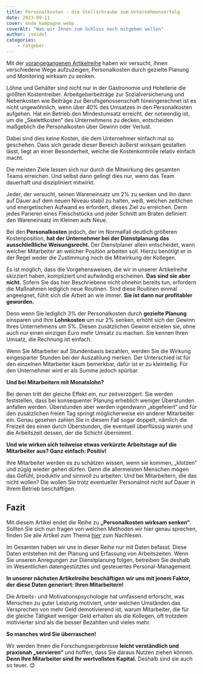 ```yaml
---
title: Personalkosten - die Stellschraube zum Unternehmenserfolg
date: 2023-09-11
cover: ende_kampagne.webp
coverAlt: "Was wir Ihnen zum Schluss noch mitgeben wollen"
author: jseidel
categories:
    - ratgeber
---
```


Mit der [vorangegangenen Artikelreihe](/blog/rubriken/ratgeber) haben wir versucht, Ihnen verschiedene Wege aufzuzeigen, Personalkosten durch gezielte Planung und Monitoring wirksam zu senken.

Löhne und Gehälter sind nicht nur in der Gastronomie und Hotellerie die größten Kostentreiber. Arbeitgeberbeiträge zur Sozialversicherung und Nebenkosten wie Beiträge zur Berufsgenossenschaft hineingerechnet ist es nicht ungewöhnlich, wenn über 40% des Umsatzes in den Personalkosten aufgehen. Hat ein Betrieb den Mindestumsatz erreicht, der notwendig ist, um die „Skelettkosten“ des Unternehmens zu decken, entscheiden maßgeblich die Personalkosten über Gewinn oder Verlust.

Dabei sind dies keine Kosten, die dem Unternehmer einfach mal so geschehen. Dass sich gerade dieser Bereich äußerst wirksam gestalten lässt, liegt an einer Besonderheit, welche die Kostenkontrolle relativ einfach macht.

Die meisten Ziele lassen sich nur durch die Mitwirkung des gesamten Teams erreichen. Und selbst dann gelingt dies nur, wenn das Team dauerhaft und diszipliniert mitwirkt.

Jeder, der versucht, seinen Wareneinsatz um 2% zu senken und ihn dann auf Dauer auf dem neuen Niveau stabil zu halten, weiß, welchen zeitlichen und energetischen Aufwand es erfordert, dieses Ziel zu erreichen. Denn jedes Parieren eines Fleischstücks und jeder Schnitt am Braten definiert den Wareneinsatz im Kleinen aufs Neue.

Bei den **Personalkosten** jedoch, der im Normalfall deutlich größeren Kostenposition, **hat der Unternehmer bei der Dienstplanung das ausschließliche Weisungsrecht.** Der Dienstplaner allein entscheidet, wann welcher Mitarbeiter an welcher Position arbeiten soll. Hierzu benötigt er in der Regel weder die Zustimmung noch die Mitwirkung der Kollegen.

Es ist möglich, dass die Vorgehensweisen, die wir in unserer Artikelreihe skizziert haben, kompliziert und aufwändig erscheinen. **Das sind sie aber nicht.** Sofern Sie das hier Beschriebene nicht ohnehin bereits tun, erfordern die Maßnahmen lediglich neue Routinen. Sind diese Routinen einmal angeeignet, fühlt sich die Arbeit an wie immer. **Sie ist dann nur profitabler geworden.**

Denn wenn Sie lediglich 3% der Personalkosten durch **gezielte Planung** einsparen und Ihre **Lohnkosten** um nur 2% senken, erhöht sich der Gewinn Ihres Unternehmens um 5%. Diesen zusätzlichen Gewinn erzielen sie, ohne auch nur einen einzigen Euro mehr Umsatz zu machen. Sie kennen Ihren Umsatz, die Rechnung ist einfach.

Wenn Sie Mitarbeiter auf Stundenbasis bezahlen, werden Sie die Wirkung eingesparter Stunden bei der Auszahlung merken. Der Unterschied ist für den einzelnen Mitarbeiter kaum bemerkbar, dafür ist er zu kleinteilig. Für den Unternehmer wird er als Summe jedoch spürbar.

**Und bei Mitarbeitern mit Monatslohn?**

Bei denen tritt der gleiche Effekt ein, nur zeitverzögert. Sie werden feststellen, dass bei konsequenter Planung erheblich weniger Überstunden anfallen werden. Überstunden aber werden irgendwann „abgefeiert“ und für den zusätzlichen freien Tag springt möglicherweise ein anderer Mitarbeiter ein. Genau gesehen zahlen Sie in diesem Fall sogar doppelt, nämlich die Freizeit des einen durch Überstunden, die eventuell überflüssig waren und die Arbeitszeit dessen, der die Schicht übernimmt.

**Und wie wirken sich teilweise etwas verkürzte Arbeitstage auf die Mitarbeiter aus? Ganz einfach: Positiv!**

Ihre Mitarbeiter werden es zu schätzen wissen, wenn sie kommen, „klotzen“ und zügig wieder gehen dürfen. Denn die allermeisten Menschen mögen das Gefühl, produktiv und sinnvoll zu arbeiten. Und bei Mitarbeitern, die das nicht wollen? Die wollen Sie trotz eventueller Personalnot nicht auf Dauer in Ihrem Betrieb beschäftigen.

## Fazit

Mit diesem Artikel endet die Reihe zu **„Personalkosten wirksam senken“**. Sollten Sie sich nun fragen von welchen Methoden wir hier genau sprechen, finden Sie alle Artikel zum Thema [hier](/blog/rubriken/ratgeber) zum Nachlesen.

Im Gesamten haben wir uns in dieser Reihe nur mit Daten befasst. Diese Daten entstehen mit der Planung und Erfassung von Arbeitszeiten. Wenn Sie unseren Anregungen zur Dienstplanung folgen, betreiben Sie deshalb im Wesentlichen datengestütztes und gesteuertes Personal-Management.

**In unserer nächsten Artikelreihe beschäftigen wir uns mit jenem Faktor, der diese Daten generiert: Ihren Mitarbeitern!**

Die Arbeits- und Motivationspsychologie hat umfassend erforscht, was Menschen zu guter Leistung motiviert, unter welchen Umständen das Versprechen von mehr Geld demotivierend ist, warum Mitarbeiter, die für die gleiche Tätigkeit weniger Geld erhalten als die Kollegen, oft trotzdem motivierter sind als die besser Bezahlten und vieles mehr.

**So manches wird Sie überraschen!**

Wir werden Ihnen die Forschungsergebnisse **leicht verständlich und praxisnah „servieren“** und hoffen, dass Sie daraus Nutzen ziehen können. **Denn Ihre Mitarbeiter sind Ihr wertvollstes Kapital.** Deshalb sind sie auch so teuer. 😊